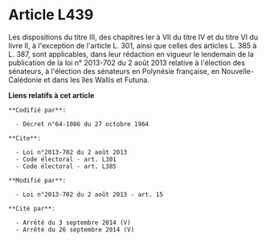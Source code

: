 # Article L439

Les dispositions du titre III, des chapitres Ier à VII du titre IV et du titre VI du livre II, à l'exception de l'article L.
301, ainsi que celles des articles L. 385 à L. 387, sont applicables, dans leur rédaction en vigueur le lendemain de la
publication de la loi n° 2013-702 du 2 août 2013 relative à l'élection des sénateurs, à l'élection des sénateurs en Polynésie
française, en Nouvelle-Calédonie et dans les îles Wallis et Futuna.

**Liens relatifs à cet article**

	**Codifié par**:

	  - Décret n°64-1086 du 27 octobre 1964

	**Cite**:

	  - Loi n°2013-702 du 2 août 2013
	  - Code électoral - art. L301
	  - Code électoral - art. L385

	**Modifié par**:

	  - Loi n°2013-702 du 2 août 2013 - art. 15

	**Cité par**:

	  - Arrêté du 3 septembre 2014 (V)
	  - Arrêté du 26 septembre 2014 (V)
